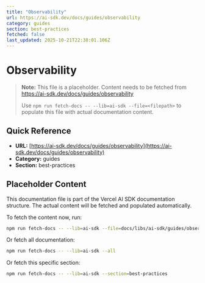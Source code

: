 ```yaml
---
title: "Observability"
url: https://ai-sdk.dev/docs/guides/observability
category: guides
section: best-practices
fetched: false
last_updated: 2025-10-21T22:38:01.106Z
---
```


# Observability

> **Note:** This file is a placeholder. Content needs to be fetched from https://ai-sdk.dev/docs/guides/observability
>
> Use `npm run fetch-docs -- --lib=ai-sdk --file=<filepath>` to populate this file with actual documentation content.

## Quick Reference

- **URL:** [https://ai-sdk.dev/docs/guides/observability](https://ai-sdk.dev/docs/guides/observability)
- **Category:** guides
- **Section:** best-practices

## Placeholder Content

This documentation file is part of the Vercel AI SDK documentation structure.
The actual content will be fetched and populated automatically.

To fetch the content now, run:

```bash
npm run fetch-docs -- --lib=ai-sdk --file=docs/libs/ai-sdk/guides/observability.md
```

Or fetch all documentation:

```bash
npm run fetch-docs -- --lib=ai-sdk --all
```

Or fetch this specific section:

```bash
npm run fetch-docs -- --lib=ai-sdk --section=best-practices
```
